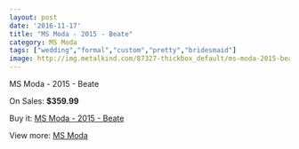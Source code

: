 ```yaml
---
layout: post
date: '2016-11-17'
title: "MS Moda - 2015 - Beate"
category: MS Moda
tags: ["wedding","formal","custom","pretty","bridesmaid"]
image: http://img.metalkind.com/87327-thickbox_default/ms-moda-2015-beate.jpg
---
```

MS Moda - 2015 - Beate

On Sales: **$359.99**
<a href="https://www.metalkind.com/en/ms-moda/20696-ms-moda-2015-beate.html"><amp-img layout="responsive" width="600" height="600" src="//img.metalkind.com/87327-thickbox_default/ms-moda-2015-beate.jpg" alt="MS Moda - 2015 - Beate 0" /></a>

Buy it: [MS Moda - 2015 - Beate](https://www.metalkind.com/en/ms-moda/20696-ms-moda-2015-beate.html "MS Moda - 2015 - Beate")

View more: [MS Moda](https://www.metalkind.com/en/161-ms-moda "MS Moda")